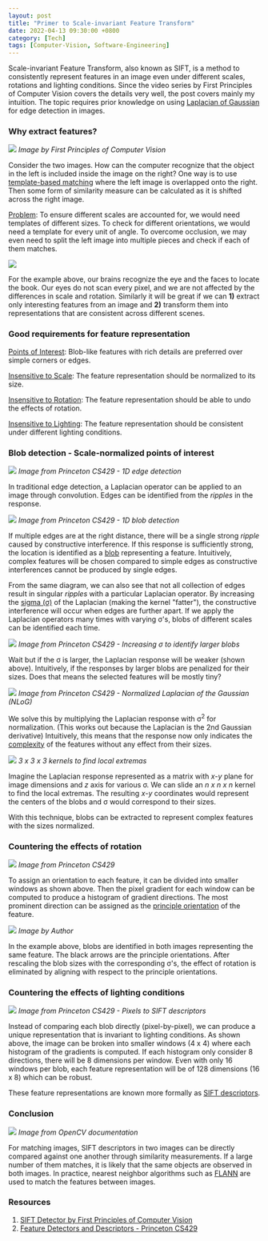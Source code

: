 ```yaml
---
layout: post
title: "Primer to Scale-invariant Feature Transform"
date: 2022-04-13 09:30:00 +0800
category: [Tech]
tags: [Computer-Vision, Software-Engineering]
---
```


Scale-invariant Feature Transform, also known as SIFT, is a method to consistently represent features in an image even under different scales, rotations and lighting conditions. Since the video series by First Principles of Computer Vision covers the details very well, the post covers mainly my intuition. The topic requires prior knowledge on using [Laplacian of Gaussian](https://en.wikipedia.org/wiki/Discrete_Laplace_operator) for edge detection in images.

### Why extract features?

![](/assets/img/2022-04-13-1.jpg)
_Image by First Principles of Computer Vision_

Consider the two images. How can the computer recognize that the object in the left is included inside the image on the right? One way is to use [template-based matching](https://docs.opencv.org/4.x/d4/dc6/tutorial_py_template_matching.html) where the left image is overlapped onto the right. Then some form of similarity measure can be calculated as it is shifted across the right image.

<ins>Problem</ins>: To ensure different scales are accounted for, we would need templates of different sizes. To check for different orientations, we would need a template for every unit of angle. To overcome occlusion, we may even need to split the left image into multiple pieces and check if each of them matches.

![](/assets/img/2022-04-13-2.jpg)

For the example above, our brains recognize the eye and the faces to locate the book. Our eyes do not scan every pixel, and we are not affected by the differences in scale and rotation. Similarly it will be great if we can **1)** extract only interesting features from an image and **2)** transform them into representations that are consistent across different scenes.

### Good requirements for feature representation

<ins>Points of Interest</ins>: Blob-like features with rich details are preferred over simple corners or edges.

<ins>Insensitive to Scale</ins>: The feature representation should be normalized to its size.

<ins>Insensitive to Rotation</ins>: The feature representation should be able to undo the effects of rotation.

<ins>Insensitive to Lighting</ins>: The feature representation should be consistent under different lighting conditions.

### Blob detection - Scale-normalized points of interest

![](/assets/img/2022-04-13-3.jpg)
_Image from Princeton CS429 - 1D edge detection_

In traditional edge detection, a Laplacian operator can be applied to an image through convolution. Edges can be identified from the _ripples_ in the response.

![](/assets/img/2022-04-13-4.jpg)
_Image from Princeton CS429 - 1D blob detection_

If multiple edges are at the right distance, there will be a single strong _ripple_ caused by constructive interference. If this response is sufficiently strong, the location is identified as a <ins>blob</ins> representing a feature. Intuitively, complex features will be chosen compared to simple edges as constructive interferences cannot be produced by single edges.

From the same diagram, we can also see that not all collection of edges result in singular _ripples_ with a particular Laplacian operator. By increasing the <ins>sigma (σ)</ins> of the Laplacian (making the kernel "fatter"), the constructive interference will occur when edges are further apart. If we apply the Laplacian operators many times with varying σ's, blobs of different scales can be identified each time.

![]({/assets/img/2022-04-13-5.jpg)
_Image from Princeton CS429 - Increasing σ to identify larger blobs_

Wait but if the σ is larger, the Laplacian response will be weaker (shown above). Intuitively, if the responses by larger blobs are penalized for their sizes. Does that means the selected features will be mostly tiny?

![](/assets/img/2022-04-13-6.jpg)
_Image from Princeton CS429 - Normalized Laplacian of the Gaussian (NLoG)_

We solve this by multiplying the Laplacian response with σ<sup>2</sup> for normalization. (This works out because the Laplacian is the 2nd Gaussian derivative) Intuitively, this means that the response now only indicates the <ins>complexity</ins> of the features without any effect from their sizes.

![](/assets/img/2022-04-13-7.jpg)
_3 x 3 x 3 kernels to find local extremas_

Imagine the Laplacian response represented as a matrix with _x_-_y_ plane for image dimensions and _z_ axis for various σ. We can slide an _n x n x n_ kernel to find the local extremas. The resulting _x_-_y_ coordinates would represent the centers of the blobs and σ would correspond to their sizes.

With this technique, blobs can be extracted to represent complex features with the sizes normalized.

### Countering the effects of rotation

![](/assets/img/2022-04-13-8.jpg)
_Image from Princeton CS429_

To assign an orientation to each feature, it can be divided into smaller windows as shown above. Then the pixel gradient for each window can be computed to produce a histogram of gradient directions. The most prominent direction can be assigned as the <ins>principle orientation</ins> of the feature.

![](/assets/img/2022-04-13-9.jpg)
_Image by Author_

In the example above, blobs are identified in both images representing the same feature. The black arrows are the principle orientations. After rescaling the blob sizes with the corresponding σ's, the effect of rotation is eliminated by aligning with respect to the principle orientations.

### Countering the effects of lighting conditions

![](/assets/img/2022-04-13-10.jpg)
_Image from Princeton CS429 - Pixels to SIFT descriptors_

Instead of comparing each blob directly (pixel-by-pixel), we can produce a unique representation that is invariant to lighting conditions. As shown above, the image can be broken into smaller windows (4 x 4) where each histogram of the gradients is computed. If each histogram only consider 8 directions, there will be 8 dimensions per window. Even with only 16 windows per blob, each feature representation will be of 128 dimensions (16 x 8) which can be robust.

These feature representations are known more formally as <ins>SIFT descriptors</ins>.

### Conclusion

![](/assets/img/2022-04-13-11.jpg)
_Image from OpenCV documentation_

For matching images, SIFT descriptors in two images can be directly compared against one another through similarity measurements. If a large number of them matches, it is likely that the same objects are observed in both images. In practice, nearest neighbor algorithms such as [FLANN](https://github.com/flann-lib/flann) are used to match the features between images.

### Resources

1. [SIFT Detector by First Principles of Computer Vision](https://www.youtube.com/watch?v=IBcsS8_gPzE&list=PL2zRqk16wsdqXEMpHrc4Qnb5rA1Cylrhx&index=16)
2. [Feature Detectors and Descriptors - Princeton CS429](https://www.cs.princeton.edu/courses/archive/fall17/cos429/notes/cos429_fall2017_lecture4_interest_points.pdf)
